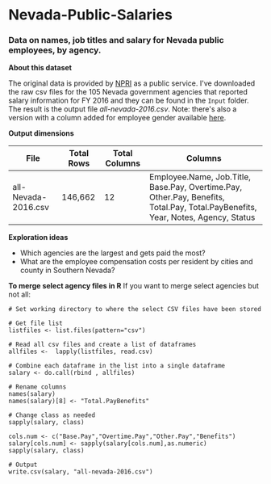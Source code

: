 # Nevada-Public-Salaries

### Data on names, job titles and salary for Nevada public employees, by agency.

**About this dataset**

The original data is provided by [NPRI](www.transparentnevada.com) as a public service. I've downloaded the raw csv files for the 105 Nevada government agencies that reported salary information for FY 2016 and they can be found in the `Input` folder. The result is the output file _all-nevada-2016.csv_. Note: there's also a version with a column added for employee gender available [here](https://github.com/mguideng/Gender-Pkg-NV-Salary).

**Output dimensions**

| File                | Total Rows | Total Columns | Columns                                                                                                                                  |
|---------------------|------------|---------------|------------------------------------------------------------------------------------------------------------------------------------------|
| all-Nevada-2016.csv | 146,662     | 12            | Employee.Name, Job.Title, Base.Pay, Overtime.Pay, Other.Pay, Benefits, Total.Pay, Total.PayBenefits, Year, Notes, Agency, Status |

**Exploration ideas**
  * Which agencies are the largest and gets paid the most?
  * What are the employee compensation costs per resident by cities and county in Southern Nevada?

**To merge select agency files in R**
If you want to merge select agencies but not all:

```
# Set working directory to where the select CSV files have been stored

# Get file list
listfiles <- list.files(pattern="csv")

# Read all csv files and create a list of dataframes
allfiles <-  lapply(listfiles, read.csv)

# Combine each dataframe in the list into a single dataframe
salary <- do.call(rbind , allfiles)

# Rename columns
names(salary)
names(salary)[8] <- "Total.PayBenefits"

# Change class as needed
sapply(salary, class)

cols.num <- c("Base.Pay","Overtime.Pay","Other.Pay","Benefits")
salary[cols.num] <- sapply(salary[cols.num],as.numeric)
sapply(salary, class)

# Output
write.csv(salary, "all-nevada-2016.csv")
```
